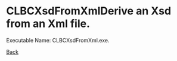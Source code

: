 
# CLBCXsdFromXmlDerive an Xsd from an Xml file.
          
Executable Name: CLBCXsdFromXml.exe.

[Back](../../README.md)
        
        